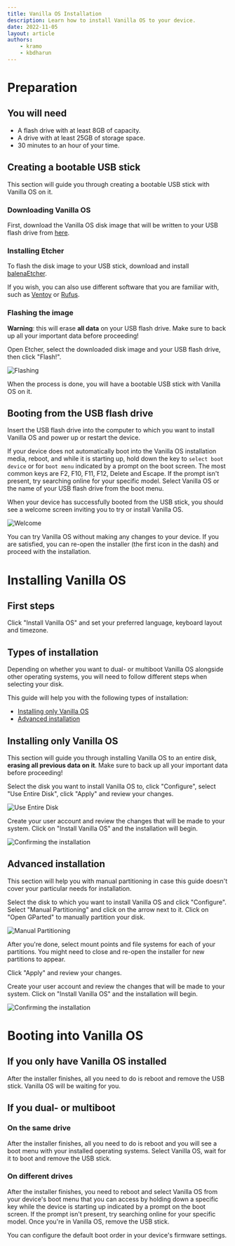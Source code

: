 ```yaml
---
title: Vanilla OS Installation
description: Learn how to install Vanilla OS to your device.
date: 2022-11-05
layout: article
authors: 
    - kramo
    - kbdharun
---
```


# Preparation
## You will need
- A flash drive with at least 8GB of capacity.
- A drive with at least 25GB of storage space.
- 30 minutes to an hour of your time.

## Creating a bootable USB stick
This section will guide you through creating a bootable USB stick with Vanilla OS on it.

### Downloading Vanilla OS
First, download the Vanilla OS disk image that will be written to your USB flash drive from [here](https://vanillaos.org/).

### Installing Etcher
To flash the disk image to your USB stick, download and install [balenaEtcher](https://www.balena.io/etcher/).

If you wish, you can also use different software that you are familiar with, such as [Ventoy](https://www.ventoy.net/) or [Rufus](https://rufus.ie/).

### Flashing the image
**Warning**: this will erase **all data** on your USB flash drive. Make sure to back up all your important data before proceeding!

Open Etcher, select the downloaded disk image and your USB flash drive, then click "Flash!".

![Flashing](/assets/uploads/installation-flashing.webp)

When the process is done, you will have a bootable USB stick with Vanilla OS on it.

## Booting from the USB flash drive
Insert the USB flash drive into the computer to which you want to install Vanilla OS and power up or restart the device.

If your device does not automatically boot into the Vanilla OS installation media, reboot, and while it is starting up, hold down the key to `select boot device` or for `boot menu` indicated by a prompt on the boot screen. The most common keys are F2, F10, F11, F12, Delete and Escape. If the prompt isn't present, try searching online for your specific model. Select Vanilla OS or the name of your USB flash drive from the boot menu.

When your device has successfully booted from the USB stick, you should see a welcome screen inviting you to try or install Vanilla OS.

![Welcome](/assets/uploads/installer-welcome.webp)

You can try Vanilla OS without making any changes to your device. If you are satisfied, you can re-open the installer (the first icon in the dash) and proceed with the installation.

# Installing Vanilla OS
## First steps
Click "Install Vanilla OS" and set your preferred language, keyboard layout and timezone.

## Types of installation
Depending on whether you want to dual- or multiboot Vanilla OS alongside other operating systems, you will need to follow different steps when selecting your disk.

This guide will help you with the following types of installation:
- [Installing only Vanilla OS](/2022/11/05/installation.html#title8)
- [Advanced installation](/2022/11/05/installation.html#title9)

## Installing only Vanilla OS
This section will guide you through installing Vanilla OS to an entire disk, **erasing all previous data on it**. Make sure to back up all your important data before proceeding!

Select the disk you want to install Vanilla OS to, click "Configure", select "Use Entire Disk", click "Apply" and review your changes.

![Use Entire Disk](/assets/uploads/installer-use-entire-disk.webp)

Create your user account and review the changes that will be made to your system. Click on "Install Vanilla OS" and the installation will begin.

![Confirming the installation](/assets/uploads/installer-confirm-installation.webp)

## Advanced installation
This section will help you with manual partitioning in case this guide doesn't cover your particular needs for installation.

Select the disk to which you want to install Vanilla OS and click "Configure". Select "Manual Partitioning" and click on the arrow next to it. Click on "Open GParted" to manually partition your disk.

![Manual Partitioning](/assets/uploads/installer-manual-partitioning.webp)

After you're done, select mount points and file systems for each of your partitions. You might need to close and re-open the installer for new partitions to appear.

Click "Apply" and review your changes.

Create your user account and review the changes that will be made to your system. Click on "Install Vanilla OS" and the installation will begin.

![Confirming the installation](/assets/uploads/installer-confirm-installation.webp)

# Booting into Vanilla OS
## If you only have Vanilla OS installed
After the installer finishes, all you need to do is reboot and remove the USB stick. Vanilla OS will be waiting for you.

## If you dual- or multiboot
### On the same drive
After the installer finishes, all you need to do is reboot and you will see a boot menu with your installed operating systems. Select Vanilla OS, wait for it to boot and remove the USB stick.

### On different drives
After the installer finishes, you need to reboot and select Vanilla OS from your device's boot menu that you can access by holding down a specific key while the device is starting up indicated by a prompt on the boot screen. If the prompt isn't present, try searching online for your specific model. Once you're in Vanilla OS, remove the USB stick.

You can configure the default boot order in your device's firmware settings.
